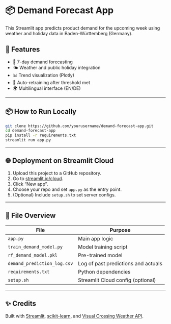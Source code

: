 # 📦 Demand Forecast App

This Streamlit app predicts product demand for the upcoming week using weather and holiday data in Baden-Württemberg (Germany).

## 🚀 Features

- 🔁 7-day demand forecasting
- 🌤️ Weather and public holiday integration
- 📊 Trend visualization (Plotly)
- 🧠 Auto-retraining after threshold met
- 🌍 Multilingual interface (EN/DE)

---

## 📦 How to Run Locally

```bash
git clone https://github.com/yourusername/demand-forecast-app.git
cd demand-forecast-app
pip install -r requirements.txt
streamlit run app.py
```

---

## 🌐 Deployment on Streamlit Cloud

1. Upload this project to a GitHub repository.
2. Go to [streamlit.io/cloud](https://streamlit.io/cloud).
3. Click “New app”.
4. Choose your repo and set `app.py` as the entry point.
5. (Optional) Include `setup.sh` to set server configs.

---

## 📁 File Overview

| File                  | Purpose                              |
|-----------------------|--------------------------------------|
| `app.py`              | Main app logic                       |
| `train_demand_model.py` | Model training script               |
| `rf_demand_model.pkl` | Pre-trained model                    |
| `demand_prediction_log.csv` | Log of past predictions and actuals |
| `requirements.txt`    | Python dependencies                  |
| `setup.sh`            | Streamlit Cloud config (optional)    |

---

## ✨ Credits

Built with [Streamlit](https://streamlit.io), [scikit-learn](https://scikit-learn.org/), and [Visual Crossing Weather API](https://www.visualcrossing.com/).
